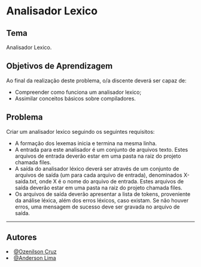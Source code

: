 # Analisador Lexico

<!-- <details>
<summary>Texto do Problema</summary>
---
-->

## Tema

Analisador Lexico.

## Objetivos de Aprendizagem

Ao final da realização deste problema, o/a discente deverá ser capaz de:

- Compreender como funciona um analisador lexico;
- Assimilar conceitos básicos sobre compiladores.

## Problema

Criar um analisador lexico seguindo os seguintes requisitos:

- A formação dos lexemas inicia e termina na mesma linha.
- A entrada para este analisador é um conjunto de arquivos texto. Estes arquivos de entrada deverão estar em uma pasta na raiz do projeto chamada files.
- A saída do analisador léxico deverá ser através de um conjunto de arquivos de saída (um para cada arquivo de entrada), denominados X-saida.txt, onde X é o nome do arquivo de entrada. Estes arquivos de saída deverão estar em uma pasta na raiz do projeto chamada files.
- Os arquivos de saída deverão apresentar a lista de tokens, proveniente da análise léxica, além dos erros léxicos, caso existam. Se não houver erros, uma mensagem de sucesso deve ser gravada no arquivo de saída.

---
<!-- </details> --->

## Autores

<div align="justify">
    <li><a href="https://github.com/ozenilsoncruz">@Ozenilson Cruz</a></li>  
    <li><a href="https://github.com/andersonlima7">@Anderson Lima</a></li>
</div>

